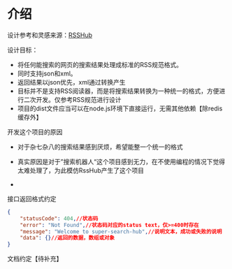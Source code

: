 # 介绍

设计参考和灵感来源：[RSSHub](https://github.com/DIYgod/RSSHub)

设计目标：

-   将任何能搜索的网页的搜索结果处理成标准的RSS规范格式。
-   同时支持json和xml。
-   返回结果以json优先，xml通过转换产生
-   目标并不是支持RSS阅读器，而是将搜索结果转换为一种统一的格式，方便进行二次开发。仅参考RSS规范进行设计
-   项目的dist文件应当可以在node.js环境下直接运行，无需其他依赖【除redis缓存外】

开发这个项目的原因

-   对于杂七杂八的搜索结果感到厌烦，希望能整一个统一的格式
-   真实原因是对于”搜索机器人“这个项目感到无力，在不使用编程的情况下觉得太难处理了，为此模仿RssHub产生了这个项目



-   



接口返回格式约定
```json
{
    "statusCode": 404,//状态码
    "error": "Not Found",//状态码对应的status text，仅>=400时存在
    "message": "Welcome to super-search-hub",//说明文本，成功或失败的说明
    "data": {}//返回的数据，数组或对象
}
```

文档约定【待补充】

